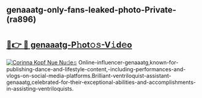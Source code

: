 ## genaaatg-only-fans​-leaked-photo​-Private-(ra896)


# <h2><a href="https://mediaupload.pro?title=genaaatg&ref=git">🔗👉 🔴 genaaatg-P𝚑ot𝚘𝚜-V𝚒d𝚎o</a></h2>

[![Corinna Kopf Nue Nu𝚍e𝚜](https://i.imgur.com/0qMVB7G.gif)](https://mediaupload.pro?title=genaaatg&ref=git)
Online-influencer-genaaatg,known-for-publishing-dance-and-lifestyle-content,-including-performances-and-vlogs-on-social-media-platforms.Brilliant-ventriloquist-assistant-genaaatg,celebrated-for-their-exceptional-abilities-and-accomplishments-in-assisting-ventriloquists.  